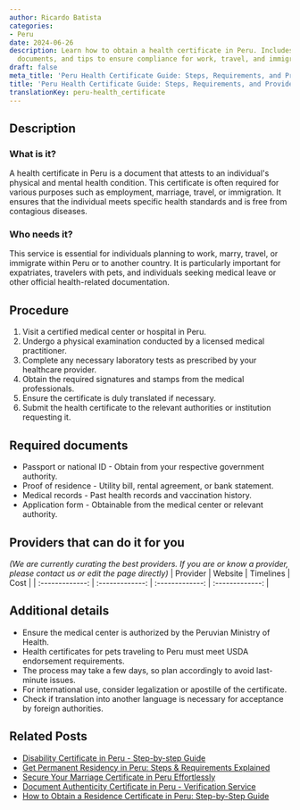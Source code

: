 ```yaml
---
author: Ricardo Batista
categories:
- Peru
date: 2024-06-26
description: Learn how to obtain a health certificate in Peru. Includes steps, required
  documents, and tips to ensure compliance for work, travel, and immigration.
draft: false
meta_title: 'Peru Health Certificate Guide: Steps, Requirements, and Providers'
title: 'Peru Health Certificate Guide: Steps, Requirements, and Providers'
translationKey: peru-health_certificate
---
```



## Description
### What is it?
A health certificate in Peru is a document that attests to an individual's physical and mental health condition. This certificate is often required for various purposes such as employment, marriage, travel, or immigration. It ensures that the individual meets specific health standards and is free from contagious diseases.

### Who needs it?
This service is essential for individuals planning to work, marry, travel, or immigrate within Peru or to another country. It is particularly important for expatriates, travelers with pets, and individuals seeking medical leave or other official health-related documentation.

## Procedure

1. Visit a certified medical center or hospital in Peru.
2. Undergo a physical examination conducted by a licensed medical practitioner.
3. Complete any necessary laboratory tests as prescribed by your healthcare provider.
4. Obtain the required signatures and stamps from the medical professionals.
5. Ensure the certificate is duly translated if necessary.
6. Submit the health certificate to the relevant authorities or institution requesting it.


## Required documents

- Passport or national ID - Obtain from your respective government authority.
- Proof of residence - Utility bill, rental agreement, or bank statement.
- Medical records - Past health records and vaccination history.
- Application form - Obtainable from the medical center or relevant authority.


## Providers that can do it for you
_(We are currently curating the best providers. If you are or know a provider, please contact us or edit the page directly)_
| Provider        |     Website     |     Timelines    |       Cost      |
| :-------------: | :-------------: |  :-------------: | :-------------: |

## Additional details

- Ensure the medical center is authorized by the Peruvian Ministry of Health.
- Health certificates for pets traveling to Peru must meet USDA endorsement requirements.
- The process may take a few days, so plan accordingly to avoid last-minute issues.
- For international use, consider legalization or apostille of the certificate.
- Check if translation into another language is necessary for acceptance by foreign authorities.




## Related Posts

- [Disability Certificate in Peru - Step-by-step Guide](https://tramitit.com/guides/peru/disability_certificate/)
- [Get Permanent Residency in Peru: Steps & Requirements Explained](https://tramitit.com/guides/peru/permanent_residency_certificate/)
- [Secure Your Marriage Certificate in Peru Effortlessly](https://tramitit.com/guides/peru/marriage_certificate/)
- [Document Authenticity Certificate in Peru - Verification Service](https://tramitit.com/guides/peru/document_authenticity_certificate/)
- [How to Obtain a Residence Certificate in Peru: Step-by-Step Guide](https://tramitit.com/guides/peru/residence_certificate/)